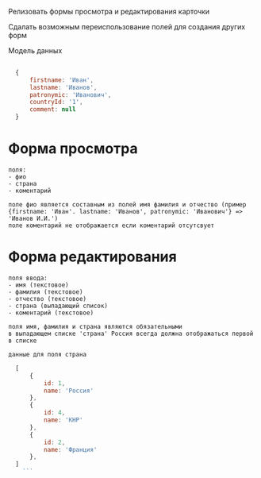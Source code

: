 Релизовать формы просмотра и редактирования карточки

Сдалать возможным переиспользование полей для создания других форм

Модель данных

``` javascript
  
  {
      firstname: 'Иван',
      lastname: 'Иванов',
      patronymic: 'Иванович',
      countryId: '1',
      comment: null
  }

```

# Форма просмотра
    поля:
    - фио
    - страна
    - коментарий
    
    поле фио является составным из полей имя фамилия и отчество (пример {firstname: 'Иван'. lastname: 'Иванов', patronymic: 'Иванович'} => 'Иванов И.И.')
    поле коментарий не отображается если коментарий отсутсвует

# Форма редактирования

    поля ввода:
    - имя (текстовое)
    - фамилия (текстовое)
    - отчество (текстовое)
    - страна (выпадающий список)
    - коментарий (текстовое)
    
    поля имя, фамилия и страна являются обязательными
    в выпадающем списке 'страна' Россия всегда должна отображаться первой в списке
    
    данные для поля страна
    
``` javascript
  [
      {
          id: 1,
          name: 'Россия'
      },       
      {
          id: 4,
          name: 'КНР'
      },   
      {
          id: 2,
          name: 'Франция'
      },
  ]
    ```
